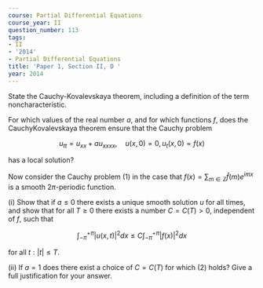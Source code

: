 ```yaml
---
course: Partial Differential Equations
course_year: II
question_number: 113
tags:
- II
- '2014'
- Partial Differential Equations
title: 'Paper 1, Section II, D '
year: 2014
---
```




State the Cauchy-Kovalevskaya theorem, including a definition of the term noncharacteristic.

For which values of the real number $a$, and for which functions $f$, does the CauchyKovalevskaya theorem ensure that the Cauchy problem

$$u_{t t}=u_{x x}+a u_{x x x x}, \quad u(x, 0)=0, u_{t}(x, 0)=f(x)$$

has a local solution?

Now consider the Cauchy problem (1) in the case that $f(x)=\sum_{m \in \mathbb{Z}} \hat{f}(m) e^{i m x}$ is a smooth $2 \pi$-periodic function.

(i) Show that if $a \leqslant 0$ there exists a unique smooth solution $u$ for all times, and show that for all $T \geqslant 0$ there exists a number $C=C(T)>0$, independent of $f$, such that

$$\int_{-\pi}^{+\pi}|u(x, t)|^{2} d x \leqslant C \int_{-\pi}^{+\pi}|f(x)|^{2} d x$$

for all $t:|t| \leqslant T$.

(ii) If $a=1$ does there exist a choice of $C=C(T)$ for which (2) holds? Give a full justification for your answer.